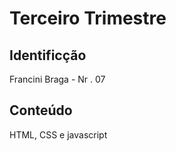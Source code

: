 # Terceiro Trimestre

## Identificção 
Francini Braga - Nr . 07

## Conteúdo 
HTML, CSS e javascript
